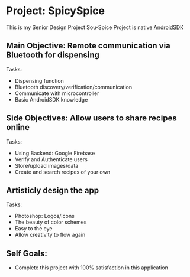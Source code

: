 # Project: SpicySpice 
This is my Senior Design Project Sou-Spice 
Project is native [AndroidSDK](https://developer.android.com/studio/index.html)

## Main Objective: Remote communication via Bluetooth for dispensing 
Tasks: 
*	Dispensing function 
*	Bluetooth discovery/verification/communication 
*	Communicate with microcontroller 
*	Basic AndroidSDK knowledge

## Side Objectives: Allow users to share recipes online 
Tasks: 
*	Using Backend: Google Firebase 
*	Verify and Authenticate users 
*	Store/upload images/data 
*	Create and search recipes of your own

## Artisticly design the app 
Tasks: 
*	Photoshop: Logos/Icons 
*	The beauty of color schemes 
*	Easy to the eye 
*	Allow creativity to flow again

## Self Goals:
*	Complete this project with 100% satisfaction in this application
